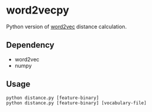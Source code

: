 word2vecpy
==========

Python version of [word2vec](https://code.google.com/p/word2vec/) distance calculation.

Dependency
----------

- word2vec
- numpy

Usage
-----

    python distance.py [feature-binary]
    python distance.py [feature-binary] [vocabulary-file]
